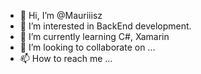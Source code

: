 - 👋 Hi, I’m @Mauriiisz
- 👀 I’m interested in BackEnd development.
- 🌱 I’m currently learning C#, Xamarin 
- 💞️ I’m looking to collaborate on ...
- 📫 How to reach me ...
